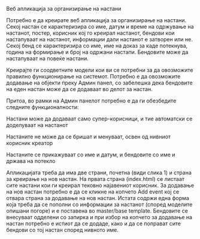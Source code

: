 Веб апликација за организирање на настани

Потребно е да креирате веб апликација за организирање на настани. Секој настан се карактеризира со име, датум и време на одржување на настанот, постер, корисник кој го креирал настанот, бендови кои настапуваат на настанот, информации дали настанот е затворен или не. Секој бенд се карактеризира со име, име на доказ за каде потекнува, година на формирање и број на одржани настапи. Бендовите може да настапуваат на повеќе настани.

Креирајте ги соодветните модели кои ви се потребни за да овозможите правилно функционирање на системот. Потребно е да овозможите додавање на објекти преку Админ панел, со забелешка дека бендовите на еден настан може да се додаваат во делот за настан.

Притоа, во рамки на Админ панелот потребно е да ги обезбедите следните функционалности:

Настани може да додаваат само супер-корисници, и тие автоматски се доделуваат на настанот

Настаните не може да се бришат и менуваат, освен од нивниот корисник креатор

Настаните се прикажуваат со име и датум, и бендовите со име и држава на потекло

Апликацијата треба да има две страни, почетна (види слика 1) и страна за креирање на нов настан. На првата страна (index.html) се листаат сите настани кои ги креирал тековно најавениот корисник. За додавање на нов настан потребно е да се кликне на копчето Add event кој се отвара страна за додавање на нов настан. Истата содржи една форма која треба да се пополни со информации за настанот (според моделите опишани погоре) и е поставена во master/base template. Бендовите се внесуваат одделени со запирка и при избор на копчето за додавање на настан потребно е истиот да се додаде, како и да се поправат сите бендови со тој настан според нивното име.